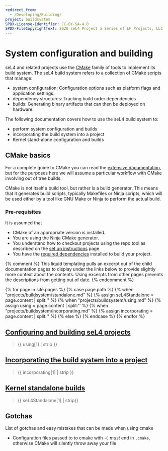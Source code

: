 ```yaml
---
redirect_from:
  - /Developing/Building/
project: buildsystem
SPDX-License-Identifier: CC-BY-SA-4.0
SPDX-FileCopyrightText: 2020 seL4 Project a Series of LF Projects, LLC.
---
```


# System configuration and building

seL4 and related projects use the [CMake](https://cmake.org/) family of tools to implement its build system.
The seL4 build system refers to a collection of CMake scripts that manage:
- system configuration: Configuration options such as platform flags and application settings.
- dependency structures: Tracking build order dependencies
- builds: Generating binary artifacts that can then be deployed on hardware.


The following documentation covers how to use the seL4 build system to:
- perform system configuration and builds
- incorporating the build system into a project
- Kernel stand-alone configuration and builds

## CMake basics

For a complete guide to CMake you can read the [extensive documentation](https://cmake.org/cmake/help/latest/),
but for the purposes here we will assume a particular workflow with CMake involving out of tree builds.

CMake is not itself a build tool, but rather is a build generator. This means that it generates build scripts,
typically Makefiles or Ninja scripts, which will be used either by a tool like GNU Make or Ninja to perform
the actual build.

### Pre-requisites

It is assumed that

 * CMake of an appropriate version is installed.
 * You are using the Ninja CMake generator.
 * You understand how to checkout projects using the repo tool as described on the
   [set up instructions](/projects/buildsystem/host-dependencies.html) page.
 * You have the [required dependencies](/projects/buildsystem/host-dependencies.html) installed to build your project.


{% comment %}
This liquid templating pulls an excerpt out of the child documentation pages to display under the links below to provide slightly more context about the contents.  Using excerpts from other pages prevents the descriptions from getting out of date.
{% endcomment %}

{% for page in site.pages %}
{% case page.path %}
  {% when "projects/buildsystem/standalone.md" %}
    {% assign seL4Standalone = page.content | split:'<!--excerpt-->' %}
  {% when "projects/buildsystem/using.md" %}
    {% assign using = page.content | split:'<!--excerpt-->' %}
  {% when "projects/buildsystem/incorporating.md" %}
    {% assign incorporating = page.content | split:'<!--excerpt-->' %}
  {% else %}
{% endcase %}
{% endfor %}

## [Configuring and building seL4 projects](/projects/buildsystem/using.html)

> {{ using[1] | strip }}

## [Incorporating the build system into a project](/projects/buildsystem/incorporating.html)

> {{ incorporating[1] | strip }}

## [Kernel standalone builds](/projects/buildsystem/standalone.html)

> {{ seL4Standalone[1] | strip}}


## Gotchas

List of gotchas and easy mistakes that can be made when using cmake

 * Configuration files passed to to cmake with `-C` *must* end in `.cmake`, otherwise CMake will silently throw
   away your file
